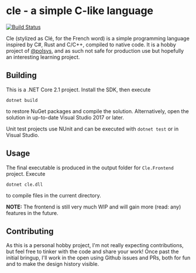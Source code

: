# cle - a simple C-like language

[![Build Status](https://dev.azure.com/polsys/cle/_apis/build/status/polsys.cle?branchName=master)](https://dev.azure.com/polsys/cle/_build/latest?definitionId=3?branchName=master)

Cle (stylized as Clé, for the French word) is a simple programming language inspired by C#, Rust and C/C++, compiled to native code.
It is a hobby project of [@polsys](https://github.com/polsys), and as such not safe for production use but hopefully an interesting learning project.


## Building
This is a .NET Core 2.1 project. Install the SDK, then execute
```
dotnet build
```
to restore NuGet packages and compile the solution.
Alternatively, open the solution in up-to-date Visual Studio 2017 or later.

Unit test projects use NUnit and can be executed with `dotnet test` or in Visual Studio.


## Usage
The final executable is produced in the output folder for `Cle.Frontend` project.
Execute
```
dotnet cle.dll
```
to compile files in the current directory.

**NOTE:** The frontend is still very much WIP and will gain more (read: any) features in the future.


## Contributing
As this is a personal hobby project, I'm not really expecting contributions, but feel free to tinker with the code and share your work!
Once past the initial bringup, I'll work in the open using Github issues and PRs, both for fun and to make the design history visible.

